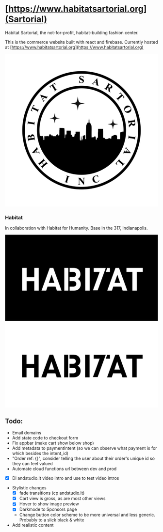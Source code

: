 # [https://www.habitatsartorial.org](Sartorial)

Habitat Sartorial, the not-for-profit, habitat-building fashion center.

This is the commerce website built with react and firebase. Currently hosted at [https://www.habitatsartorial.org](https://www.habitatsartorial.org)

![sartorial logo](public/images/HS_rotary.jpeg)

### Habitat

In collaboration with Habitat for Humanity. Base in the 317, Indianapolis.

![Sartorial](public/images/ha317at.001.jpeg)
![Sartorial](public/images/ha317at.002.jpeg)


## Todo:

- Email domains
- Add state code to checkout form
- Fix appbar (make cart show below shop)
- Add metadata to paymentIntent (so we can observe what payment is for which besides the intent_id)
- "Order ref: {}", consider telling the user about their order's unique id so they can feel valued
- Automate cloud functions url between dev and prod
- [x] Dl andstudio.lt video intro and use to test video intros
- Stylistic changes
  - [x] fade transitions (cp andstudio.lt)
  - [x] Cart view is gross, as are most other views
  - [x] Hover to show image preview
  - [x] Darkmode to Sponsors page
  - Change button color scheme to be more universal and less generic. Probably to a slick black & white
- Add realistic content

